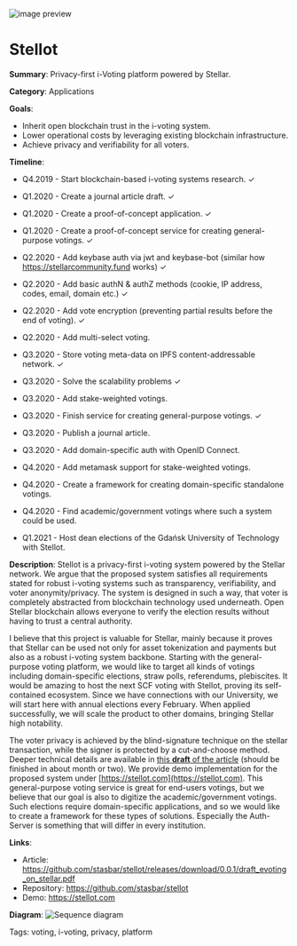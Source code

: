 ![image preview](https://raw.githubusercontent.com/stasbar/stellar-voting/master/img/stellot-scf.png)

# Stellot

**Summary**: Privacy-first i-Voting platform powered by Stellar.

**Category**: Applications

**Goals**:
- Inherit open blockchain trust in the i-voting system.
- Lower operational costs by leveraging existing blockchain infrastructure.
- Achieve privacy and verifiability for all voters.

**Timeline**:
- Q4.2019 - Start blockchain-based i-voting systems research. ✓

- Q1.2020 - Create a journal article draft. ✓
- Q1.2020 - Create a proof-of-concept application. ✓
- Q1.2020 - Create a proof-of-concept service for creating general-purpose votings. ✓

- Q2.2020 - Add keybase auth via jwt and keybase-bot (similar how https://stellarcommunity.fund works) ✓
- Q2.2020 - Add basic authN & authZ methods (cookie, IP address, codes, email, domain etc.) ✓
- Q2.2020 - Add vote encryption (preventing partial results before the end of voting). ✓
- Q2.2020 - Add multi-select voting.

- Q3.2020 - Store voting meta-data on IPFS content-addressable network. ✓
- Q3.2020 - Solve the scalability problems ✓
- Q3.2020 - Add stake-weighted votings.
- Q3.2020 - Finish service for creating general-purpose votings. ✓
- Q3.2020 - Publish a journal article.
- Q3.2020 - Add domain-specific auth with OpenID Connect.

- Q4.2020 - Add metamask support for stake-weighted votings.
- Q4.2020 - Create a framework for creating domain-specific standalone votings.
- Q4.2020 - Find academic/government votings where such a system could be used.

- Q1.2021 - Host dean elections of the Gdańsk University of Technology with Stellot.


**Description**: Stellot is a privacy-first i-voting system powered by the Stellar network. We argue that the proposed system satisfies all requirements stated for robust i-voting systems such as transparency, verifiability, and voter anonymity/privacy. The system is designed in such a way, that voter is completely abstracted from blockchain technology used underneath. Open Stellar blockchain allows everyone to verify the election results without having to trust a central authority.

I believe that this project is valuable for Stellar, mainly because it proves that Stellar can be used not only for asset tokenization and payments but also as a robust i-voting system backbone.
Starting with the general-purpose voting platform, we would like to target all kinds of votings including domain-specific elections, straw polls, referendums, plebiscites. It would be amazing to host the next SCF voting with Stellot, proving its self-contained ecosystem. Since we have connections with our University, we will start here with annual elections every February. When applied successfully, we will scale the product to other domains, bringing Stellar high notability.

The voter privacy is achieved by the blind-signature technique on the stellar transaction, while the signer is protected by a cut-and-choose method.  Deeper technical details are available in [this **draft** of the article](https://github.com/stasbar/stellot/releases/download/0.0.1/draft_evoting_on_stellar.pdf) (should be finished in about month or two). We provide demo implementation for the proposed system under [https://stellot.com](https://stellot.com). This general-purpose voting service is great for end-users votings, but we believe that our goal is also to digitize the academic/government votings. Such elections require domain-specific applications, and so we would like to create a framework for these types of solutions. Especially the Auth-Server is something that will differ in every institution.

**Links**:
- Article: https://github.com/stasbar/stellot/releases/download/0.0.1/draft_evoting_on_stellar.pdf
- Repository: https://github.com/stasbar/stellot
- Demo: https://stellot.com

**Diagram**:
![Sequence diagram](https://raw.githubusercontent.com/stasbar/stellar-voting/master/img/sequence-diagram.png)

Tags: voting, i-voting, privacy, platform

